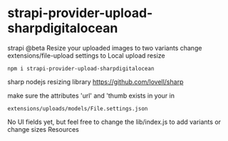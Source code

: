 # strapi-provider-upload-sharpdigitalocean

strapi @beta
Resize your uploaded images to two variants
change extensions/file-upload settings to Local upload resize

    npm i strapi-provider-upload-sharpdigitalocean

sharp nodejs resizing library https://github.com/lovell/sharp

make sure the attributes 'url' and 'thumb exists in your in

    extensions/uploads/models/File.settings.json

No UI fields yet, but feel free to change the lib/index.js to add variants or change sizes
Resources
